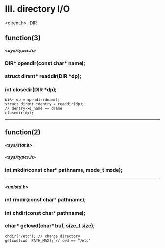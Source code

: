 # Ⅲ. directory I/O

<dirent.h> : DIR

## function(3)

##### <sys/types.h>

### DIR* opendir(const char* name); 

### struct dirent* readdir(DIR *dp); 

### int closedir(DIR *dp); 

``` 
DIR* dp = opendir(dname);
struct dirent *dentry = readdir(dp);
// dentry->d_name == dname
closedir(dp);
```

<hr/>

## function(2)

##### <sys/stat.h>

##### <sys/types.h>

### int mkdir(const char* pathname, mode_t mode); 

<hr/>

##### <unistd.h>

### int rmdir(const char* pathname); 

### int chdir(const char* pathname); 

### char* getcwd(char* buf, size_t size); 

``` 
chdir("/etc"); // change directory
getcwd(cwd, PATH_MAX); // cwd == "/etc"
```

